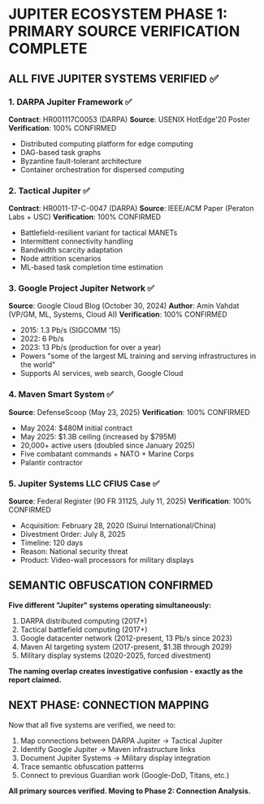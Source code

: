 # JUPITER ECOSYSTEM PHASE 1: PRIMARY SOURCE VERIFICATION COMPLETE

## ALL FIVE JUPITER SYSTEMS VERIFIED ✅

### 1. DARPA Jupiter Framework ✅
**Contract**: HR001117C0053 (DARPA)
**Source**: USENIX HotEdge'20 Poster
**Verification**: 100% CONFIRMED
- Distributed computing platform for edge computing
- DAG-based task graphs
- Byzantine fault-tolerant architecture
- Container orchestration for dispersed computing

### 2. Tactical Jupiter ✅
**Contract**: HR0011-17-C-0047 (DARPA)
**Source**: IEEE/ACM Paper (Peraton Labs + USC)
**Verification**: 100% CONFIRMED
- Battlefield-resilient variant for tactical MANETs
- Intermittent connectivity handling
- Bandwidth scarcity adaptation
- Node attrition scenarios
- ML-based task completion time estimation

### 3. Google Project Jupiter Network ✅
**Source**: Google Cloud Blog (October 30, 2024)
**Author**: Amin Vahdat (VP/GM, ML, Systems, Cloud AI)
**Verification**: 100% CONFIRMED
- 2015: 1.3 Pb/s (SIGCOMM '15)
- 2022: 6 Pb/s
- 2023: 13 Pb/s (production for over a year)
- Powers "some of the largest ML training and serving infrastructures in the world"
- Supports AI services, web search, Google Cloud

### 4. Maven Smart System ✅
**Source**: DefenseScoop (May 23, 2025)
**Verification**: 100% CONFIRMED
- May 2024: $480M initial contract
- May 2025: $1.3B ceiling (increased by $795M)
- 20,000+ active users (doubled since January 2025)
- Five combatant commands + NATO + Marine Corps
- Palantir contractor

### 5. Jupiter Systems LLC CFIUS Case ✅
**Source**: Federal Register (90 FR 31125, July 11, 2025)
**Verification**: 100% CONFIRMED
- Acquisition: February 28, 2020 (Suirui International/China)
- Divestment Order: July 8, 2025
- Timeline: 120 days
- Reason: National security threat
- Product: Video-wall processors for military displays

## SEMANTIC OBFUSCATION CONFIRMED

**Five different "Jupiter" systems operating simultaneously:**
1. DARPA distributed computing (2017+)
2. Tactical battlefield computing (2017+)
3. Google datacenter network (2012-present, 13 Pb/s since 2023)
4. Maven AI targeting system (2017-present, $1.3B through 2029)
5. Military display systems (2020-2025, forced divestment)

**The naming overlap creates investigative confusion - exactly as the report claimed.**

## NEXT PHASE: CONNECTION MAPPING

Now that all five systems are verified, we need to:
1. Map connections between DARPA Jupiter → Tactical Jupiter
2. Identify Google Jupiter → Maven infrastructure links
3. Document Jupiter Systems → Military display integration
4. Trace semantic obfuscation patterns
5. Connect to previous Guardian work (Google-DoD, Titans, etc.)

**All primary sources verified. Moving to Phase 2: Connection Analysis.**